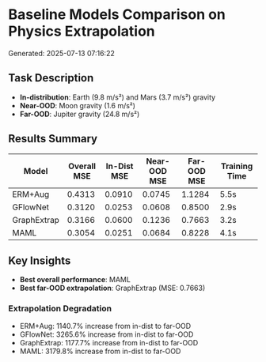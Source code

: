 # Baseline Models Comparison on Physics Extrapolation

Generated: 2025-07-13 07:16:22

## Task Description

- **In-distribution**: Earth (9.8 m/s²) and Mars (3.7 m/s²) gravity
- **Near-OOD**: Moon gravity (1.6 m/s²)
- **Far-OOD**: Jupiter gravity (24.8 m/s²)

## Results Summary

| Model | Overall MSE | In-Dist MSE | Near-OOD MSE | Far-OOD MSE | Training Time |
|-------|-------------|-------------|--------------|-------------|---------------|
| ERM+Aug | 0.4313 | 0.0910 | 0.0745 | 1.1284 | 5.5s |
| GFlowNet | 0.3120 | 0.0253 | 0.0608 | 0.8500 | 2.9s |
| GraphExtrap | 0.3166 | 0.0600 | 0.1236 | 0.7663 | 3.2s |
| MAML | 0.3054 | 0.0251 | 0.0684 | 0.8228 | 4.1s |

## Key Insights

- **Best overall performance**: MAML
- **Best far-OOD extrapolation**: GraphExtrap (MSE: 0.7663)

### Extrapolation Degradation

- ERM+Aug: 1140.7% increase from in-dist to far-OOD
- GFlowNet: 3265.6% increase from in-dist to far-OOD
- GraphExtrap: 1177.7% increase from in-dist to far-OOD
- MAML: 3179.8% increase from in-dist to far-OOD
